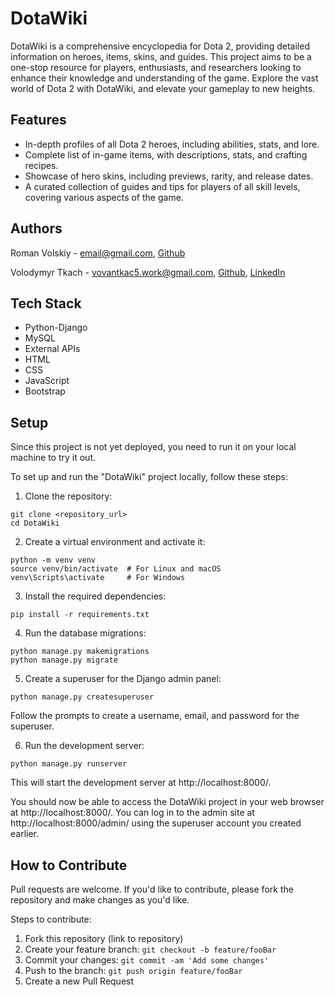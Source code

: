 # DotaWiki
DotaWiki is a comprehensive encyclopedia for Dota  2, providing detailed information on heroes, items, skins, and guides. This project aims to be a one-stop resource for players, enthusiasts, and researchers looking to enhance their knowledge and understanding of the game. Explore the vast world of Dota  2 with DotaWiki, and elevate your gameplay to new heights.


## Features  
- In-depth profiles of all Dota  2 heroes, including abilities, stats, and lore. 
- Complete list of in-game items, with descriptions, stats, and crafting recipes. 
- Showcase of hero skins, including previews, rarity, and release dates. 
- A curated collection of guides and tips for players of all skill levels, covering various aspects of the game.


## Authors
Roman Volskiy - email@gmail.com, [Github](https://github.com/VolskiyRoman/)

Volodymyr Tkach - vovantkac5.work@gmail.com, [Github](https://github.com/tkach-v/), [LinkedIn](https://www.linkedin.com/in/volodymyr-tkach5/)

## Tech Stack
- Python-Django
- MySQL
- External APIs
- HTML
- CSS
- JavaScript
- Bootstrap

## Setup
Since this project is not yet deployed, you need to run it on your local machine to try it out.

To set up and run the "DotaWiki" project locally, follow these steps:

1. Clone the repository:
```
git clone <repository_url>
cd DotaWiki
```

2. Create a virtual environment and activate it:
```
python -m venv venv
source venv/bin/activate  # For Linux and macOS
venv\Scripts\activate     # For Windows
```

3. Install the required dependencies:
```
pip install -r requirements.txt
```

4. Run the database migrations:
```
python manage.py makemigrations
python manage.py migrate
```

5. Create a superuser for the Django admin panel:
```
python manage.py createsuperuser
```
Follow the prompts to create a username, email, and password for the superuser.


6. Run the development server:
```
python manage.py runserver
```
This will start the development server at http://localhost:8000/.

You should now be able to access the DotaWiki project in your web browser at http://localhost:8000/. You can log in to the admin site at http://localhost:8000/admin/ using the superuser account you created earlier.

## How to Contribute
Pull requests are welcome. If you'd like to contribute, please fork the repository and make changes as you'd like.

Steps to contribute:
1. Fork this repository (link to repository)
2. Create your feature branch: `git checkout -b feature/fooBar`
3. Commit your changes: `git commit -am 'Add some changes'`
4. Push to the branch: `git push origin feature/fooBar`
5. Create a new Pull Request
